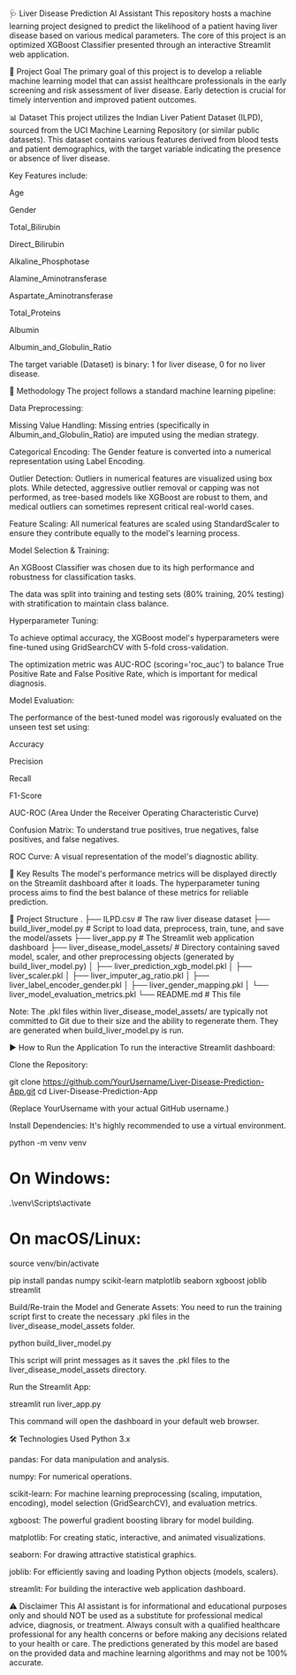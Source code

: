 🩺 Liver Disease Prediction AI Assistant
This repository hosts a machine learning project designed to predict the likelihood of a patient having liver disease based on various medical parameters. The core of this project is an optimized XGBoost Classifier presented through an interactive Streamlit web application.

🎯 Project Goal
The primary goal of this project is to develop a reliable machine learning model that can assist healthcare professionals in the early screening and risk assessment of liver disease. Early detection is crucial for timely intervention and improved patient outcomes.

📊 Dataset
This project utilizes the Indian Liver Patient Dataset (ILPD), sourced from the UCI Machine Learning Repository (or similar public datasets). This dataset contains various features derived from blood tests and patient demographics, with the target variable indicating the presence or absence of liver disease.

Key Features include:

Age

Gender

Total_Bilirubin

Direct_Bilirubin

Alkaline_Phosphotase

Alamine_Aminotransferase

Aspartate_Aminotransferase

Total_Proteins

Albumin

Albumin_and_Globulin_Ratio

The target variable (Dataset) is binary: 1 for liver disease, 0 for no liver disease.

🧠 Methodology
The project follows a standard machine learning pipeline:

Data Preprocessing:

Missing Value Handling: Missing entries (specifically in Albumin_and_Globulin_Ratio) are imputed using the median strategy.

Categorical Encoding: The Gender feature is converted into a numerical representation using Label Encoding.

Outlier Detection: Outliers in numerical features are visualized using box plots. While detected, aggressive outlier removal or capping was not performed, as tree-based models like XGBoost are robust to them, and medical outliers can sometimes represent critical real-world cases.

Feature Scaling: All numerical features are scaled using StandardScaler to ensure they contribute equally to the model's learning process.

Model Selection & Training:

An XGBoost Classifier was chosen due to its high performance and robustness for classification tasks.

The data was split into training and testing sets (80% training, 20% testing) with stratification to maintain class balance.

Hyperparameter Tuning:

To achieve optimal accuracy, the XGBoost model's hyperparameters were fine-tuned using GridSearchCV with 5-fold cross-validation.

The optimization metric was AUC-ROC (scoring='roc_auc') to balance True Positive Rate and False Positive Rate, which is important for medical diagnosis.

Model Evaluation:

The performance of the best-tuned model was rigorously evaluated on the unseen test set using:

Accuracy

Precision

Recall

F1-Score

AUC-ROC (Area Under the Receiver Operating Characteristic Curve)

Confusion Matrix: To understand true positives, true negatives, false positives, and false negatives.

ROC Curve: A visual representation of the model's diagnostic ability.

🚀 Key Results
The model's performance metrics will be displayed directly on the Streamlit dashboard after it loads. The hyperparameter tuning process aims to find the best balance of these metrics for reliable prediction.

📂 Project Structure
.
├── ILPD.csv                      # The raw liver disease dataset
├── build_liver_model.py          # Script to load data, preprocess, train, tune, and save the model/assets
├── liver_app.py                  # The Streamlit web application dashboard
├── liver_disease_model_assets/   # Directory containing saved model, scaler, and other preprocessing objects (generated by build_liver_model.py)
│   ├── liver_prediction_xgb_model.pkl
│   ├── liver_scaler.pkl
│   ├── liver_imputer_ag_ratio.pkl
│   ├── liver_label_encoder_gender.pkl
│   ├── liver_gender_mapping.pkl
│   └── liver_model_evaluation_metrics.pkl
└── README.md                     # This file

Note: The .pkl files within liver_disease_model_assets/ are typically not committed to Git due to their size and the ability to regenerate them. They are generated when build_liver_model.py is run.

▶️ How to Run the Application
To run the interactive Streamlit dashboard:

Clone the Repository:

git clone https://github.com/YourUsername/Liver-Disease-Prediction-App.git
cd Liver-Disease-Prediction-App

(Replace YourUsername with your actual GitHub username.)

Install Dependencies:
It's highly recommended to use a virtual environment.

python -m venv venv
# On Windows:
.\venv\Scripts\activate
# On macOS/Linux:
source venv/bin/activate

pip install pandas numpy scikit-learn matplotlib seaborn xgboost joblib streamlit

Build/Re-train the Model and Generate Assets:
You need to run the training script first to create the necessary .pkl files in the liver_disease_model_assets folder.

python build_liver_model.py

This script will print messages as it saves the .pkl files to the liver_disease_model_assets directory.

Run the Streamlit App:

streamlit run liver_app.py

This command will open the dashboard in your default web browser.

🛠️ Technologies Used
Python 3.x

pandas: For data manipulation and analysis.

numpy: For numerical operations.

scikit-learn: For machine learning preprocessing (scaling, imputation, encoding), model selection (GridSearchCV), and evaluation metrics.

xgboost: The powerful gradient boosting library for model building.

matplotlib: For creating static, interactive, and animated visualizations.

seaborn: For drawing attractive statistical graphics.

joblib: For efficiently saving and loading Python objects (models, scalers).

streamlit: For building the interactive web application dashboard.

⚠️ Disclaimer
This AI assistant is for informational and educational purposes only and should NOT be used as a substitute for professional medical advice, diagnosis, or treatment. Always consult with a qualified healthcare professional for any health concerns or before making any decisions related to your health or care. The predictions generated by this model are based on the provided data and machine learning algorithms and may not be 100% accurate.
